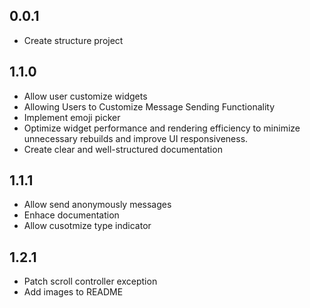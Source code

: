 ## 0.0.1
* Create structure project 

## 1.1.0 
* Allow user customize widgets
* Allowing Users to Customize Message Sending Functionality
* Implement emoji picker 
* Optimize widget performance and rendering efficiency to minimize unnecessary rebuilds and improve UI responsiveness.
* Create clear and well-structured documentation

## 1.1.1
* Allow send anonymously messages
* Enhace documentation
* Allow cusotmize type indicator

## 1.2.1
* Patch scroll controller exception
* Add images to README